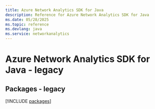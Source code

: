 ```yaml
---
title: Azure Network Analytics SDK for Java
description: Reference for Azure Network Analytics SDK for Java
ms.date: 05/28/2025
ms.topic: reference
ms.devlang: java
ms.service: networkanalytics
---
```

# Azure Network Analytics SDK for Java - legacy
## Packages - legacy
[!INCLUDE [packages](network-analytics-index.md)]